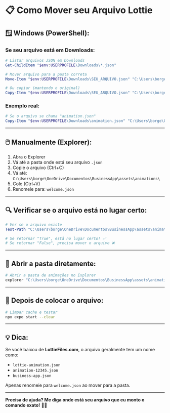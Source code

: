 # 📋 Como Mover seu Arquivo Lottie

## 🪟 Windows (PowerShell):

### **Se seu arquivo está em Downloads:**

```powershell
# Listar arquivos JSON em Downloads
Get-ChildItem "$env:USERPROFILE\Downloads\*.json"

# Mover arquivo para a pasta correta
Move-Item "$env:USERPROFILE\Downloads\SEU_ARQUIVO.json" "C:\Users\borge\OneDrive\Documentos\BusinessApp\assets\animations\welcome.json"

# Ou copiar (mantendo o original)
Copy-Item "$env:USERPROFILE\Downloads\SEU_ARQUIVO.json" "C:\Users\borge\OneDrive\Documentos\BusinessApp\assets\animations\welcome.json"
```

### **Exemplo real:**

```powershell
# Se o arquivo se chama "animation.json"
Copy-Item "$env:USERPROFILE\Downloads\animation.json" "C:\Users\borge\OneDrive\Documentos\BusinessApp\assets\animations\welcome.json"
```

---

## 🖱️ Manualmente (Explorer):

1. Abra o Explorer
2. Vá até a pasta onde está seu arquivo `.json`
3. Copie o arquivo (Ctrl+C)
4. Vá até: `C:\Users\borge\OneDrive\Documentos\BusinessApp\assets\animations\`
5. Cole (Ctrl+V)
6. Renomeie para: `welcome.json`

---

## 🔍 Verificar se o arquivo está no lugar certo:

```powershell
# Ver se o arquivo existe
Test-Path "C:\Users\borge\OneDrive\Documentos\BusinessApp\assets\animations\welcome.json"

# Se retornar "True", está no lugar certo! ✅
# Se retornar "False", precisa mover o arquivo ❌
```

---

## 📂 Abrir a pasta diretamente:

```powershell
# Abrir a pasta de animações no Explorer
explorer "C:\Users\borge\OneDrive\Documentos\BusinessApp\assets\animations"
```

---

## 🚀 Depois de colocar o arquivo:

```bash
# Limpar cache e testar
npx expo start --clear
```

---

## 💡 Dica:

Se você baixou de **LottieFiles.com**, o arquivo geralmente tem um nome como:
- `lottie-animation.json`
- `animation-12345.json`
- `business-app.json`

Apenas renomeie para `welcome.json` ao mover para a pasta.

---

**Precisa de ajuda? Me diga onde está seu arquivo que eu monto o comando exato!** 📁✨
